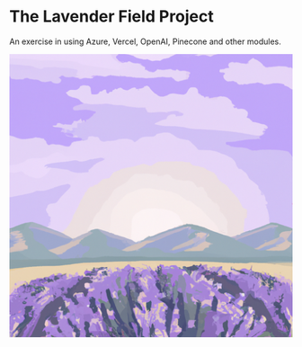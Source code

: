 # The Lavender Field Project
An exercise in using Azure, Vercel, OpenAI, Pinecone and other modules.

![ai photo of lavender fields](lavenderfields.png)
